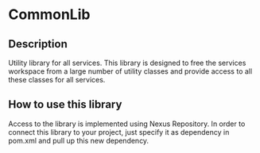 # CommonLib
## Description
Utility library for all services.
This library is designed to free the services workspace from a large number of utility classes and provide access to all these classes for all services.

## How to use this library
Access to the library is implemented using Nexus Repository. In order to connect this library to your project, just specify it as dependency in pom.xml and pull up this new dependency.
